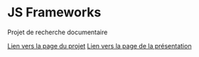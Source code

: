 JS Frameworks
============
Projet de recherche documentaire

[Lien vers la page du projet](http://hambi.github.io/frameworksJS/)
[Lien vers la page de la présentation](http://hambi.github.io/frameworksJS/presentation.html)
